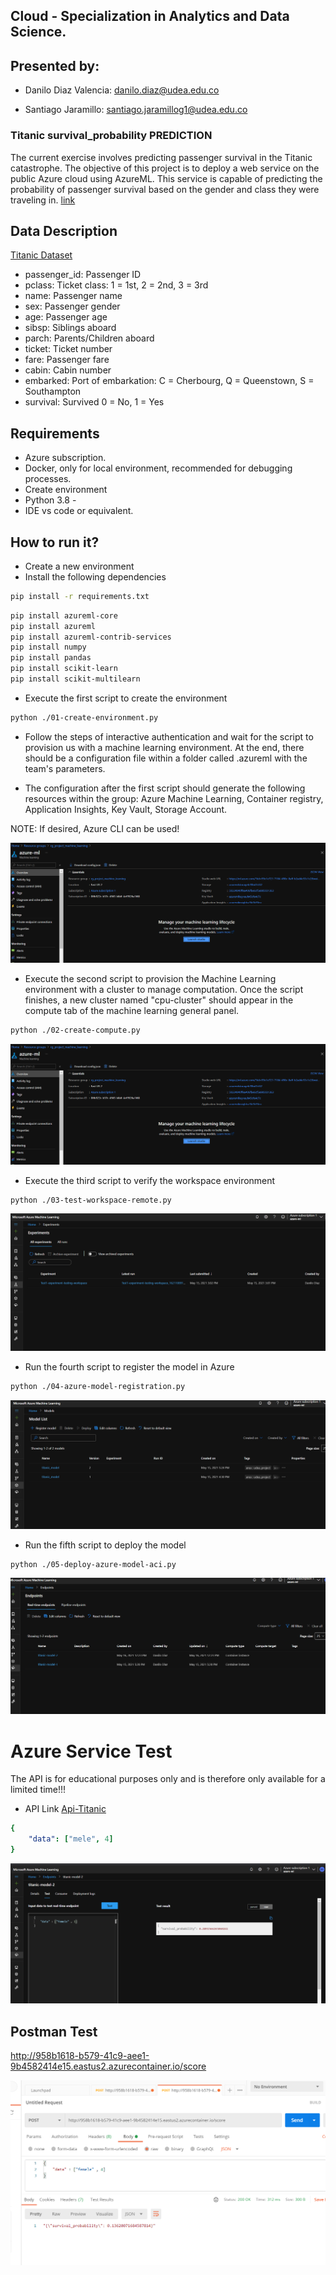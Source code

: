 ## Cloud - Specialization in Analytics and Data Science.

## Presented by:

- Danilo Diaz Valencia: danilo.diaz@udea.edu.co

- Santiago Jaramillo: santiago.jaramillog1@udea.edu.co


### Titanic survival_probability PREDICTION

The current exercise involves predicting passenger survival in the Titanic catastrophe. The objective of this project is to deploy a web service on the public Azure cloud using AzureML. This service is capable of predicting the probability of passenger survival based on the gender and class they were traveling in. [link](https://www.kaggle.com/c/titanic/data)

## Data Description
[Titanic Dataset](https://www.kaggle.com/c/titanic/data)


- passenger_id: Passenger ID
- pclass: Ticket class: 1 = 1st, 2 = 2nd, 3 = 3rd
- name: Passenger name
- sex: Passenger gender
- age: Passenger age
- sibsp: Siblings aboard
- parch: Parents/Children aboard
- ticket: Ticket number
- fare: Passenger fare
- cabin: Cabin number
- embarked: Port of embarkation: C = Cherbourg, Q = Queenstown, S = Southampton
- survival: Survived 0 = No, 1 = Yes

## Requirements

- Azure subscription.
- Docker, only for local environment, recommended for debugging processes.
- Create environment
- Python 3.8 -
- IDE vs code or equivalent.

## How to run it?

- Create a new environment
- Install the following dependencies

```bash
pip install -r requirements.txt
```
```bash
pip install azureml-core
pip install azureml
pip install azureml-contrib-services
pip install numpy
pip install pandas
pip install scikit-learn
pip install scikit-multilearn
```


- Execute the first script to create the environment

```bash
python ./01-create-environment.py
```

- Follow the steps of interactive authentication and wait for the script to provision us with a machine learning environment. At the end, there should be a configuration file within a folder called .azureml with the team's parameters.

- The configuration after the first script should generate the following resources within the group: Azure Machine Learning, Container registry, Application Insights, Key Vault, Storage Account.

NOTE: If desired, Azure CLI can be used!

![Resource group](images/Step-1.png)

- Execute the second script to provision the Machine Learning environment with a cluster to manage computation. Once the script finishes, a new cluster named "cpu-cluster" should appear in the compute tab of the machine learning general panel.

```bash
python ./02-create-compute.py
```

![Compute cloud](images/Step-1.png)

- Execute the third script to verify the workspace environment

```bash
python ./03-test-workspace-remote.py
```

![Test-workspace](images/Step-3.png)


- Run the fourth script to register the model in Azure

```bash
python ./04-azure-model-registration.py
```

![Model Registry](images/Step-4.png)


- Run the fifth script to deploy the model

```bash
python ./05-deploy-azure-model-aci.py
```

![Deploy Azure Model](images/Step-5.png)


# Azure Service Test

The API is for educational purposes only and is therefore only available for a limited time!!!

- API Link [Api-Titanic](http://958b1618-b579-41c9-aee1-9b4582414e15.eastus2.azurecontainer.io/score)

```yaml
{
    "data": ["mele", 4]
}

```

![Test Model](images/Step-6.png)

## Postman Test

http://958b1618-b579-41c9-aee1-9b4582414e15.eastus2.azurecontainer.io/score

![Test Model Postman](images/Step-7.png)

